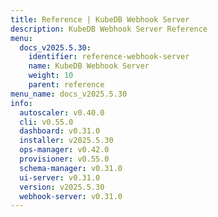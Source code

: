 ```yaml
---
title: Reference | KubeDB Webhook Server
description: KubeDB Webhook Server Reference
menu:
  docs_v2025.5.30:
    identifier: reference-webhook-server
    name: KubeDB Webhook Server
    weight: 10
    parent: reference
menu_name: docs_v2025.5.30
info:
  autoscaler: v0.40.0
  cli: v0.55.0
  dashboard: v0.31.0
  installer: v2025.5.30
  ops-manager: v0.42.0
  provisioner: v0.55.0
  schema-manager: v0.31.0
  ui-server: v0.31.0
  version: v2025.5.30
  webhook-server: v0.31.0
---
```


